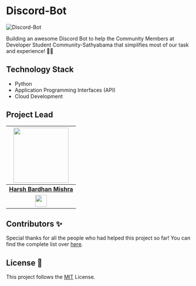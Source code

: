 # Discord-Bot

![Discord-Bot](https://socialify.git.ci/DSC-SIST/Discord-Bot/image?description=1&font=Raleway&forks=1&issues=1&language=1&logo=https%3A%2F%2Fi.imgur.com%2FZvXu8gj.png&owner=1&pattern=Floating%20Cogs&pulls=1&stargazers=1&theme=Dark)

Building an awesome Discord Bot to help the Community Members at Developer Student Community-Sathyabama that simplifies most of our task and experience! 📱💬

## Technology Stack 

- Python
- Application Programming Interfaces (API)
- Cloud Development

## Project Lead

|                                     <a href="https://github.com/harshcasper"><img src="https://avatars1.githubusercontent.com/u/47351025?s=460&u=e6985588320978737a51ac23c8a624005fce5e18&v=4" width=150px height=150px /></a>                                      |
| :-----------------------------------------------------------------------------------------------------------------------------------------------------------------------------------------------------------------------------------------------------------------: |
|                                                                                      **[Harsh Bardhan Mishra](https://www.linkedin.com/in/harsh-bardhan-mishra-b19990173/)**                                                                                       |
| <a href="https://www.linkedin.com/in/harsh-bardhan-mishra-b19990173/"><img src="https://mpng.subpng.com/20180324/vhe/kisspng-linkedin-computer-icons-logo-social-networking-ser-facebook-5ab6ebfe5f5397.2333748215219374063905.jpg" width="32px" height="32px"></a> |

## Contributors :sparkles:

Special thanks for all the people who had helped this project so far! You can find the
complete list over [here](CONTRIBUTORS.md).

## License :scroll:

This project follows the [MIT](LICENSE) License.
